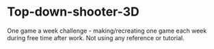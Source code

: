 # Top-down-shooter-3D
One game a week challenge - making/recreating one game each week during free time after work. Not using any reference or tutorial.
